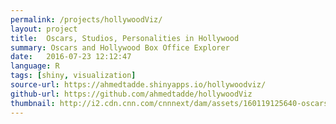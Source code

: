```yaml
---
permalink: /projects/hollywoodViz/
layout: project
title:  Oscars, Studios, Personalities in Hollywood
summary: Oscars and Hollywood Box Office Explorer
date:   2016-07-23 12:12:47
language: R
tags: [shiny, visualization]
source-url: https://ahmedtadde.shinyapps.io/hollywoodviz/
github-url: https://github.com/ahmedtadde/hollywoodViz
thumbnail: http://i2.cdn.cnn.com/cnnnext/dam/assets/160119125640-oscars-tease-full-169.jpg
---
```

